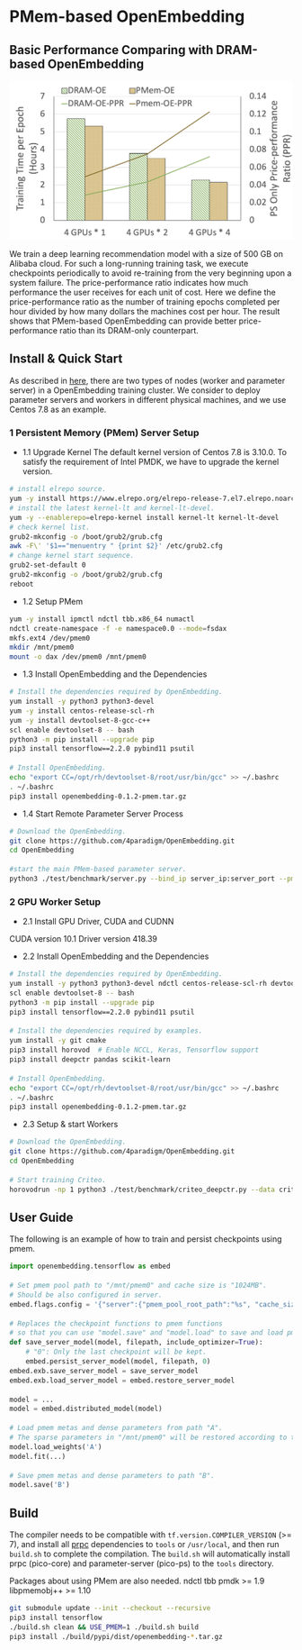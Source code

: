 # PMem-based OpenEmbedding
## Basic Performance Comparing with DRAM-based OpenEmbedding
<div align=center>
<img src="documents/images/pmem_vs_dram_oe.png" alt="PMem-based OpenEmbedding VS DRAM-based OpenEmbedding" width=850 />
</div>

We train a deep learning recommendation model with a size of 500 GB on Alibaba cloud. For such a long-running training task, we execute checkpoints periodically to avoid re-training from the very beginning upon a system failure. The price-performance ratio indicates how much performance the user receives for each unit of cost. Here we define the price-performance ratio as the number of training epochs completed per hour divided by how many dollars the machines cost per hour. The result shows that PMem-based OpenEmbedding can provide better price-performance ratio than its DRAM-only counterpart.


## Install & Quick Start
As described in [here](documents/en/training.md), there are two types of nodes (worker and parameter server) in a OpenEmbedding training cluster. We consider to deploy parameter servers and workers in different physical machines, and we use Centos 7.8 as an example.

### 1 Persistent Memory (PMem) Server Setup
- 1.1 Upgrade Kernel
The default kernel version of Centos 7.8 is 3.10.0. To satisfy the requirement of Intel PMDK, we have to upgrade the kernel version.
```bash
# install elrepo source.
yum -y install https://www.elrepo.org/elrepo-release-7.el7.elrepo.noarch.rpm
# install the latest kernel-lt and kernel-lt-devel.
yum -y --enablerepo=elrepo-kernel install kernel-lt kernel-lt-devel
# check kernel list.
grub2-mkconfig -o /boot/grub2/grub.cfg
awk -F\' '$1=="menuentry " {print $2}' /etc/grub2.cfg
# change kernel start sequence.
grub2-set-default 0
grub2-mkconfig -o /boot/grub2/grub.cfg
reboot
```

- 1.2 Setup PMem
```bash
yum -y install ipmctl ndctl tbb.x86_64 numactl
ndctl create-namespace -f -e namespace0.0 --mode=fsdax
mkfs.ext4 /dev/pmem0
mkdir /mnt/pmem0 
mount -o dax /dev/pmem0 /mnt/pmem0 
```

- 1.3 Install OpenEmbedding and the Dependencies
```bash
# Install the dependencies required by OpenEmbedding.
yum install -y python3 python3-devel
yum -y install centos-release-scl-rh
yum -y install devtoolset-8-gcc-c++
scl enable devtoolset-8 -- bash
python3 -m pip install --upgrade pip
pip3 install tensorflow==2.2.0 pybind11 psutil

# Install OpenEmbedding.
echo "export CC=/opt/rh/devtoolset-8/root/usr/bin/gcc" >> ~/.bashrc
. ~/.bashrc
pip3 install openembedding-0.1.2-pmem.tar.gz
```

- 1.4 Start Remote Parameter Server Process
```bash
# Download the OpenEmbedding.
git clone https://github.com/4paradigm/OpenEmbedding.git
cd OpenEmbedding

#start the main PMem-based parameter server.
python3 ./test/benchmark/server.py --bind_ip server_ip:server_port --pmem /mnt/pmem0
```

### 2 GPU Worker Setup
- 2.1 Install GPU Driver, CUDA and CUDNN 

CUDA version 10.1
Driver version 418.39

- 2.2 Install OpenEmbedding and the Dependencies
```bash
# Install the dependencies required by OpenEmbedding.
yum install -y python3 python3-devel ndctl centos-release-scl-rh devtoolset-8-gcc-c++
scl enable devtoolset-8 -- bash
python3 -m pip install --upgrade pip
pip3 install tensorflow==2.2.0 pybind11 psutil

# Install the dependencies required by examples.
yum install -y git cmake 
pip3 install horovod  # Enable NCCL, Keras, Tensorflow support
pip3 install deepctr pandas scikit-learn

# Install OpenEmbedding.
echo "export CC=/opt/rh/devtoolset-8/root/usr/bin/gcc" >> ~/.bashrc
. ~/.bashrc
pip3 install openembedding-0.1.2-pmem.tar.gz
```

- 2.3 Setup & start Workers
```bash
# Download the OpenEmbedding.
git clone https://github.com/4paradigm/OpenEmbedding.git
cd OpenEmbedding

# Start training Criteo. 
horovodrun -np 1 python3 ./test/benchmark/criteo_deepctr.py --data criteo_kaggle_train.csv --server --embedding_dim 64 --pmem /mnt/pmem0 --master_endpoint server_ip:server_port
```

## User Guide 
The following is an example of how to train and persist checkpoints using pmem.

```python
import openembedding.tensorflow as embed

# Set pmem pool path to "/mnt/pmem0" and cache size is "1024MB".
# Should be also configured in server.
embed.flags.config = '{"server":{"pmem_pool_root_path":"%s", "cache_size":%d } }' % ('/mnt/pmem0', 1024)

# Replaces the checkpoint functions to pmem functions
# so that you can use "model.save" and "model.load" to save and load pmem checkpoints.
def save_server_model(model, filepath, include_optimizer=True):
    # "0": Only the last checkpoint will be kept.
    embed.persist_server_model(model, filepath, 0)
embed.exb.save_server_model = save_server_model
embed.exb.load_server_model = embed.restore_server_model

model = ...
model = embed.distributed_model(model)

# Load pmem metas and dense parameters from path "A".
# The sparse parameters in "/mnt/pmem0" will be restored according to the pmem metas.
model.load_weights('A')
model.fit(...)

# Save pmem metas and dense parameters to path "B".
model.save('B') 
```

## Build

The compiler needs to be compatible with `tf.version.COMPILER_VERSION` (>= 7), and install all [prpc](https://github.com/4paradigm/prpc) dependencies to `tools` or `/usr/local`, and then run `build.sh` to complete the compilation. The `build.sh` will automatically install prpc (pico-core) and parameter-server (pico-ps) to the `tools` directory.

Packages about using PMem are also needed.
ndctl
tbb
pmdk >= 1.9
libpmemobj++ >= 1.10

```bash
git submodule update --init --checkout --recursive
pip3 install tensorflow
./build.sh clean && USE_PMEM=1 ./build.sh build
pip3 install ./build/pypi/dist/openembedding-*.tar.gz
```
